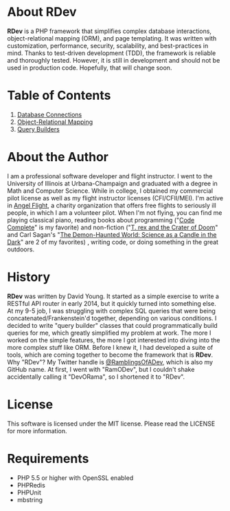 # About RDev
**RDev** is a PHP framework that simplifies complex database interactions, object-relational mapping (ORM), and page templating.  It was written with customization, performance, security, scalability, and best-practices in mind.  Thanks to test-driven development (TDD), the framework is reliable and thoroughly tested.  However, it is still in development and should not be used in production code.  Hopefully, that will change soon.
# Table of Contents
1. [Database Connections](https://github.com/ramblingsofadev/RDev/tree/master/application/rdev/models/databases/sql)
2. [Object-Relational Mapping](https://github.com/ramblingsofadev/RDev/tree/master/application/rdev/models/orm)
3. [Query Builders](https://github.com/ramblingsofadev/RDev/tree/master/application/rdev/models/databases/sql/querybuilders)

# About the Author
I am a professional software developer and flight instructor.  I went to the University of Illinois at Urbana-Champaign and graduated with a degree in Math and Computer Science.  While in college, I obtained my commercial pilot license as well as my flight instructor licenses (CFI/CFII/MEI).  I'm active in [Angel Flight](http://angelflightcentral.org/), a charity organization that offers free flights to seriously ill people, in which I am a volunteer pilot.  When I'm not flying, you can find me playing classical piano, reading books about programming ("[Code Complete](http://www.amazon.com/Code-Complete-Practical-Handbook-Construction/dp/0735619670)" is my favorite) and non-fiction ("[T. rex and the Crater of Doom](http://www.amazon.com/Crater-Doom-Princeton-Science-Library/dp/0691131031)" and Carl Sagan's "[The Demon-Haunted World: Science as a Candle in the Dark](http://www.amazon.com/The-Demon-Haunted-World-Science-Candle/dp/0345409469)" are 2 of my favorites) , writing code, or doing something in the great outdoors.
# History
**RDev** was written by David Young.  It started as a simple exercise to write a RESTful API router in early 2014, but it quickly turned into something else.  At my 9-5 job, I was struggling with complex SQL queries that were being concatenated/Frankenstein'd together, depending on various conditions.  I decided to write "query builder" classes that could programmatically build queries for me, which greatly simplified my problem at work.  The more I worked on the simple features, the more I got interested into diving into the more complex stuff like ORM.  Before I knew it, I had developed a suite of tools, which are coming together to become the framework that is **RDev**.  Why "RDev"?  My Twitter handle is [@RamblingsOfADev](https://www.twitter.com/ramblingsofadev), which is also my GitHub name.  At first, I went with "RamODev", but I couldn't shake accidentally calling it "DevORama", so I shortened it to "RDev".
# License
This software is licensed under the MIT license.  Please read the LICENSE for more information.
# Requirements
* PHP 5.5 or higher with OpenSSL enabled
* PHPRedis
* PHPUnit
* mbstring